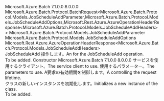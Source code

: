 <Type Name="JobScheduleAddBatchRequest" FullName="Microsoft.Azure.Batch.Protocol.BatchRequests.JobScheduleAddBatchRequest">
  <TypeSignature Language="C#" Value="public class JobScheduleAddBatchRequest : Microsoft.Azure.Batch.Protocol.BatchRequest&lt;Microsoft.Azure.Batch.Protocol.Models.JobScheduleAddParameter,Microsoft.Azure.Batch.Protocol.Models.JobScheduleAddOptions,Microsoft.Rest.Azure.AzureOperationHeaderResponse&lt;Microsoft.Azure.Batch.Protocol.Models.JobScheduleAddHeaders&gt;&gt;" />
  <TypeSignature Language="ILAsm" Value=".class public auto ansi beforefieldinit JobScheduleAddBatchRequest extends Microsoft.Azure.Batch.Protocol.BatchRequest`3&lt;class Microsoft.Azure.Batch.Protocol.Models.JobScheduleAddParameter, class Microsoft.Azure.Batch.Protocol.Models.JobScheduleAddOptions, class Microsoft.Rest.Azure.AzureOperationHeaderResponse`1&lt;class Microsoft.Azure.Batch.Protocol.Models.JobScheduleAddHeaders&gt;&gt;" />
  <TypeSignature Language="DocId" Value="T:Microsoft.Azure.Batch.Protocol.BatchRequests.JobScheduleAddBatchRequest" />
  <TypeSignature Language="VB.NET" Value="Public Class JobScheduleAddBatchRequest&#xA;Inherits BatchRequest(Of JobScheduleAddParameter, JobScheduleAddOptions, AzureOperationHeaderResponse(Of JobScheduleAddHeaders))" />
  <TypeSignature Language="F#" Value="type JobScheduleAddBatchRequest = class&#xA;    inherit BatchRequest&lt;JobScheduleAddParameter, JobScheduleAddOptions, AzureOperationHeaderResponse&lt;JobScheduleAddHeaders&gt;&gt;" />
  <AssemblyInfo>
    <AssemblyName>Microsoft.Azure.Batch</AssemblyName>
    <AssemblyVersion>7.1.0.0</AssemblyVersion>
    <AssemblyVersion>8.0.0.0</AssemblyVersion>
  </AssemblyInfo>
  <Base>
    <BaseTypeName>Microsoft.Azure.Batch.Protocol.BatchRequest&lt;Microsoft.Azure.Batch.Protocol.Models.JobScheduleAddParameter,Microsoft.Azure.Batch.Protocol.Models.JobScheduleAddOptions,Microsoft.Rest.Azure.AzureOperationHeaderResponse&lt;Microsoft.Azure.Batch.Protocol.Models.JobScheduleAddHeaders&gt;&gt;</BaseTypeName>
    <BaseTypeArguments>
      <BaseTypeArgument TypeParamName="TBody">Microsoft.Azure.Batch.Protocol.Models.JobScheduleAddParameter</BaseTypeArgument>
      <BaseTypeArgument TypeParamName="TOptions">Microsoft.Azure.Batch.Protocol.Models.JobScheduleAddOptions</BaseTypeArgument>
      <BaseTypeArgument TypeParamName="TResponse">Microsoft.Rest.Azure.AzureOperationHeaderResponse&lt;Microsoft.Azure.Batch.Protocol.Models.JobScheduleAddHeaders&gt;</BaseTypeArgument>
    </BaseTypeArguments>
  </Base>
  <Interfaces />
  <Docs>
    <summary>
            <span data-ttu-id="1ad1b-101"><see cref="T:Microsoft.Azure.Batch.Protocol.IBatchRequest" /> JobScheduleAdd 操作します。</span><span class="sxs-lookup"><span data-stu-id="1ad1b-101">An <see cref="T:Microsoft.Azure.Batch.Protocol.IBatchRequest" /> for the JobScheduleAdd operation.</span></span>
            </summary>
    <remarks>To be added.</remarks>
  </Docs>
  <Members>
    <Member MemberName=".ctor">
      <MemberSignature Language="C#" Value="public JobScheduleAddBatchRequest (Microsoft.Azure.Batch.Protocol.BatchServiceClient serviceClient, Microsoft.Azure.Batch.Protocol.Models.JobScheduleAddParameter parameters, System.Threading.CancellationToken cancellationToken);" />
      <MemberSignature Language="ILAsm" Value=".method public hidebysig specialname rtspecialname instance void .ctor(class Microsoft.Azure.Batch.Protocol.BatchServiceClient serviceClient, class Microsoft.Azure.Batch.Protocol.Models.JobScheduleAddParameter parameters, valuetype System.Threading.CancellationToken cancellationToken) cil managed" />
      <MemberSignature Language="DocId" Value="M:Microsoft.Azure.Batch.Protocol.BatchRequests.JobScheduleAddBatchRequest.#ctor(Microsoft.Azure.Batch.Protocol.BatchServiceClient,Microsoft.Azure.Batch.Protocol.Models.JobScheduleAddParameter,System.Threading.CancellationToken)" />
      <MemberSignature Language="F#" Value="new Microsoft.Azure.Batch.Protocol.BatchRequests.JobScheduleAddBatchRequest : Microsoft.Azure.Batch.Protocol.BatchServiceClient * Microsoft.Azure.Batch.Protocol.Models.JobScheduleAddParameter * System.Threading.CancellationToken -&gt; Microsoft.Azure.Batch.Protocol.BatchRequests.JobScheduleAddBatchRequest" Usage="new Microsoft.Azure.Batch.Protocol.BatchRequests.JobScheduleAddBatchRequest (serviceClient, parameters, cancellationToken)" />
      <MemberType>Constructor</MemberType>
      <AssemblyInfo>
        <AssemblyName>Microsoft.Azure.Batch</AssemblyName>
        <AssemblyVersion>7.1.0.0</AssemblyVersion>
        <AssemblyVersion>8.0.0.0</AssemblyVersion>
      </AssemblyInfo>
      <Parameters>
        <Parameter Name="serviceClient" Type="Microsoft.Azure.Batch.Protocol.BatchServiceClient" />
        <Parameter Name="parameters" Type="Microsoft.Azure.Batch.Protocol.Models.JobScheduleAddParameter" />
        <Parameter Name="cancellationToken" Type="System.Threading.CancellationToken" />
      </Parameters>
      <Docs>
        <param name="serviceClient"><span data-ttu-id="1ad1b-102">サービスを使用するクライアント。</span><span class="sxs-lookup"><span data-stu-id="1ad1b-102">The service client to use.</span></span></param>
        <param name="parameters"><span data-ttu-id="1ad1b-103">使用するパラメーター。</span><span class="sxs-lookup"><span data-stu-id="1ad1b-103">The parameters to use.</span></span></param>
        <param name="cancellationToken"><span data-ttu-id="1ad1b-104">A<see cref="T:System.Threading.CancellationToken" />要求の有効期間を制御します。</span><span class="sxs-lookup"><span data-stu-id="1ad1b-104">A <see cref="T:System.Threading.CancellationToken" /> controlling the request lifetime.</span></span></param>
        <summary>
            <span data-ttu-id="1ad1b-105"><see cref="T:Microsoft.Azure.Batch.Protocol.BatchRequests.JobScheduleAddBatchRequest" /> クラスの新しいインスタンスを初期化します。</span><span class="sxs-lookup"><span data-stu-id="1ad1b-105">Initializes a new instance of the <see cref="T:Microsoft.Azure.Batch.Protocol.BatchRequests.JobScheduleAddBatchRequest" /> class.</span></span>
            </summary>
        <remarks>To be added.</remarks>
      </Docs>
    </Member>
  </Members>
</Type>
